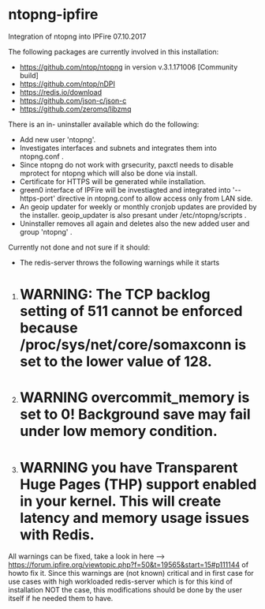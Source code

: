 # ntopng-ipfire
Integration of ntopng into IPFire 07.10.2017

The following packages are currently involved in this installation:

- https://github.com/ntop/ntopng in version v.3.1.171006	[Community build]
- https://github.com/ntop/nDPI
- https://redis.io/download
- https://github.com/json-c/json-c
- https://github.com/zeromq/libzmq

There is an in- uninstaller available which do the following:

- Add new user 'ntopng'.
- Investigates interfaces and subnets and integrates them into ntopng.conf .
- Since ntopng do not work with grsecurity, paxctl needs to disable mprotect for ntopng which will also be done via install.
- Certificate for HTTPS will be generated while installation.
- green0 interface of IPFire will be investiagted and integrated into '--https-port' directive in ntopng.conf to allow access only from LAN side.
- An geoip updater for weekly or monthly cronjob updates are provided by the installer. geoip_updater is also presant under /etc/ntopng/scripts .
- Uninstaller removes all again and deletes also the new added user and group 'ntopng' .

Currently not done and not sure if it should:

- The redis-server throws the following warnings while it starts
1) # WARNING: The TCP backlog setting of 511 cannot be enforced because /proc/sys/net/core/somaxconn is set to the lower value of 128.
2) # WARNING overcommit_memory is set to 0! Background save may fail under low memory condition.
3) # WARNING you have Transparent Huge Pages (THP) support enabled in your kernel. This will create latency and memory usage issues with Redis.

All warnings can be fixed, take a look in here --> https://forum.ipfire.org/viewtopic.php?f=50&t=19565&start=15#p111144 of howto fix it. 
Since this warnings are (not known) critical and in first case for use cases with high workloaded redis-server which is for this kind of installation NOT the case, this modifications should be done by the user itself if he needed them to have.


